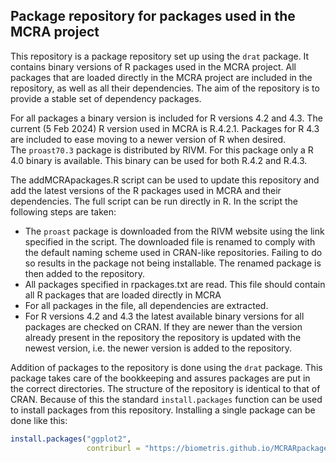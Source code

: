 
## Package repository for packages used in the MCRA project

This repository is a package repository set up using the `drat` package. It contains binary versions of R packages used in the MCRA project. All packages that are loaded directly in the MCRA project are included in the repository, as well as all their dependencies. The aim of the repository is to provide a stable set of dependency packages. 

For all packages a binary version is included for R versions 4.2 and 4.3. The current (5 Feb 2024) R version used in MCRA is R.4.2.1. Packages for R 4.3 are included to ease moving to a newer version of R when desired.     
The `proast70.3` package is distributed by RIVM. For this package only a R 4.0 binary is available. This binary can be used for both R.4.2 and R.4.3.

The addMCRApackages.R script can be used to update this repository and add the latest versions of the R packages used in MCRA and their dependencies. The full script can be run directly in R. In the script the following steps are taken:

- The `proast` package is downloaded from the RIVM website using the link specified in the script. The downloaded file is renamed to comply with the default naming scheme used in CRAN-like repositories. Failing to do so results in the package not being installable. The renamed package is then added to the repository.
- All packages specified in rpackages.txt are read. This file should contain all R packages that are loaded directly in MCRA
- For all packages in the file, all dependencies are extracted. 
- For R versions 4.2 and 4.3 the latest available binary versions for all packages are checked on CRAN. If they are newer than the version already present in the repository the repository is updated with the newest version, i.e. the newer version is added to the repository.

Addition of packages to the repository is done using the `drat` package. This package takes care of the bookkeeping and assures packages are put in the correct directories. The structure of the repository is identical to that of CRAN. Because of this the standard `install.packages` function can be used to install packages from this repository. Installing a single package can be done like this:
```r
install.packages("ggplot2", 
                 contriburl = "https://biometris.github.io/MCRARpackages/bin/windows/contrib/4.2",                      type="win.binary")
```



